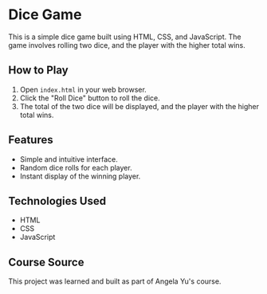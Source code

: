 # Dice Game

This is a simple dice game built using HTML, CSS, and JavaScript. The game involves rolling two dice, and the player with the higher total wins.

## How to Play

1. Open `index.html` in your web browser.
2. Click the "Roll Dice" button to roll the dice.
3. The total of the two dice will be displayed, and the player with the higher total wins.

## Features

- Simple and intuitive interface.
- Random dice rolls for each player.
- Instant display of the winning player.

## Technologies Used

- HTML
- CSS
- JavaScript

## Course Source

This project was learned and built as part of Angela Yu's course.

